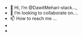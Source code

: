 - 👋 Hi, I’m @DawitMehari-stack..., 
- 💞️ I’m looking to collaborate on....
- 📫 How to reach me ...
-                              
- 

<!---
DawitMehari-stack/DawitMehari-stack is a ✨ special ✨ repository because its `README.md` (this file) appears on your GitHub profile.
You can click the Preview link to take a look at your changes.
--->

